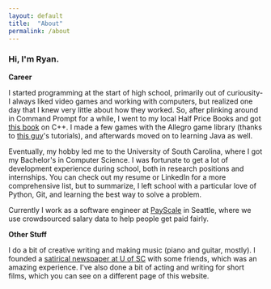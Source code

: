```yaml
---
layout: default
title:  "About"
permalink: /about
---
```



### Hi, I'm Ryan.

**Career**  

I started programming at the start of high school, primarily out of curiousity- I always liked video games and working with computers, but realized one day that I knew very little about how they worked. So, after plinking around in Command Prompt for a while, I went to my local Half Price Books and got [this book](https://www.amazon.com/Without-Fear-Beginners-Guide-Makes/dp/0134314301) on C++. I made a few games with the Allegro game library (thanks to [this guy](https://twitter.com/mikegeig?lang=en)'s tutorials), and afterwards moved on to learning Java as well.

Eventually, my hobby led me to the University of South Carolina, where I got my Bachelor's in Computer Science. I was fortunate to get a lot of development experience during school, both in research positions and internships. You can check out my resume or LinkedIn for a more comprehensive list, but to summarize, I left school with a particular love of Python, Git, and learning the best way to solve a problem.

Currently I work as a software engineer at [PayScale](https://payscale.com) in Seattle, where we use crowdsourced salary data to help people get paid fairly.

**Other Stuff**

I do a bit of creative writing and making music (piano and guitar, mostly). I founded a [satirical newspaper at U of SC](http://thirdspur.com) with some friends, which was an amazing experience. I've also done a bit of acting and writing for short films, which you can see on a different page of this website.

